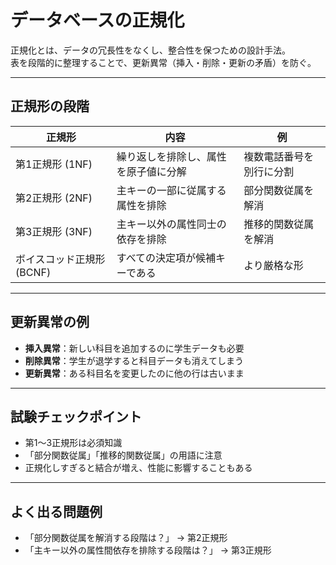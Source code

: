 # データベースの正規化

正規化とは、データの冗長性をなくし、整合性を保つための設計手法。  
表を段階的に整理することで、更新異常（挿入・削除・更新の矛盾）を防ぐ。

---

## 正規形の段階

| 正規形                    | 内容                                 | 例                       |
|---------------------------|--------------------------------------|--------------------------|
| 第1正規形 (1NF)           | 繰り返しを排除し、属性を原子値に分解 | 複数電話番号を別行に分割 |
| 第2正規形 (2NF)           | 主キーの一部に従属する属性を排除     | 部分関数従属を解消       |
| 第3正規形 (3NF)           | 主キー以外の属性同士の依存を排除     | 推移的関数従属を解消     |
| ボイスコッド正規形 (BCNF) | すべての決定項が候補キーである       | より厳格な形             |

---

## 更新異常の例

- **挿入異常**：新しい科目を追加するのに学生データも必要  
- **削除異常**：学生が退学すると科目データも消えてしまう  
- **更新異常**：ある科目名を変更したのに他の行は古いまま

---

## 試験チェックポイント

- 第1〜3正規形は必須知識  
- 「部分関数従属」「推移的関数従属」の用語に注意  
- 正規化しすぎると結合が増え、性能に影響することもある  

---

## よく出る問題例

- 「部分関数従属を解消する段階は？」 → 第2正規形  
- 「主キー以外の属性間依存を排除する段階は？」 → 第3正規形

